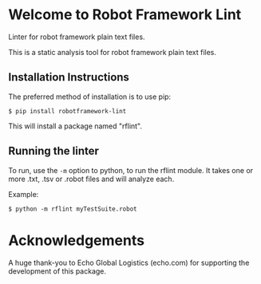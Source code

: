 Welcome to Robot Framework Lint
===============================

Linter for robot framework plain text files. 

This is a static analysis tool for robot framework plain text files. 

Installation Instructions
-------------------------

The preferred method of installation is to use pip:

    $ pip install robotframework-lint

This will install a package named "rflint".

Running the linter
------------------

To run, use the `-m` option to python, to run the rflint module. It takes one or
more .txt, .tsv or .robot files and will analyze each.

Example:

    $ python -m rflint myTestSuite.robot

Acknowledgements
================
A huge thank-you to Echo Global Logistics (echo.com) for supporting the development of this package.
